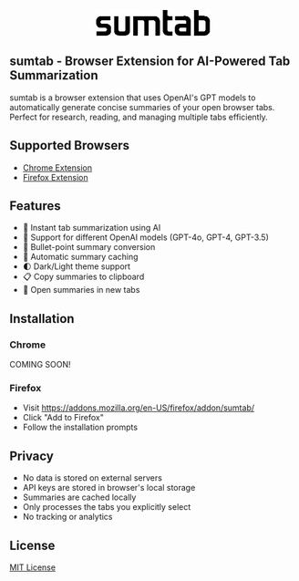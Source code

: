 <p align="center">
  <picture>
    <source media="(prefers-color-scheme: dark)" srcset="./chrome-extension/logo-inverse.png" width="200">
    <source media="(prefers-color-scheme: light)" srcset="./chrome-extension/logo.png" width="200">
    <img alt="sumtab logo" src="./chrome-extension/logo.png" width="200">
  </picture>
</p>

## sumtab - Browser Extension for AI-Powered Tab Summarization
sumtab is a browser extension that uses OpenAI's GPT models to automatically generate concise summaries of your open browser tabs. Perfect for research, reading, and managing multiple tabs efficiently.

## Supported Browsers
- [Chrome Extension](./chrome-extension)
- [Firefox Extension](./firefox-extension)

## Features
- 🚀 Instant tab summarization using AI
- 📝 Support for different OpenAI models (GPT-4o, GPT-4, GPT-3.5)
- 🔄 Bullet-point summary conversion
- 💾 Automatic summary caching
- 🌓 Dark/Light theme support
- 📋 Copy summaries to clipboard
- 🔗 Open summaries in new tabs

## Installation

### Chrome
COMING SOON!

### Firefox
- Visit https://addons.mozilla.org/en-US/firefox/addon/sumtab/
- Click "Add to Firefox"
- Follow the installation prompts

## Privacy
- No data is stored on external servers
- API keys are stored in browser's local storage
- Summaries are cached locally
- Only processes the tabs you explicitly select
- No tracking or analytics

## License
[MIT License](LICENSE)